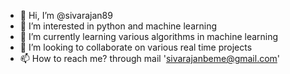 - 👋 Hi, I’m @sivarajan89
- 👀 I’m interested in python and machine learning
- 🌱 I’m currently learning various algorithms in machine learning
- 💞️ I’m looking to collaborate on various real time projects
- 📫 How to reach me? through mail 'sivarajanbeme@gmail.com'

<!---
sivarajan89/sivarajan89 is a ✨ special ✨ repository because its `README.md` (this file) appears on your GitHub profile.
You can click the Preview link to take a look at your changes.
--->
